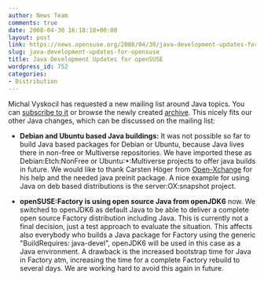 ```yaml
---
author: News Team
comments: true
date: 2008-04-30 16:18:18+00:00
layout: post
link: https://news.opensuse.org/2008/04/30/java-development-updates-for-opensuse/
slug: java-development-updates-for-opensuse
title: Java Development Updates for openSUSE
wordpress_id: 752
categories:
- Distribution
---
```


Michal Vyskocil has requested a new mailing list around Java topics. You can [subscribe to it](mailto:opensuse-java+subscribe@opensuse.org) or browse the newly created [archive](//lists.opensuse.org/opensuse-java/). This nicely fits our other Java changes, which can be discussed on the mailing list:




	
  * **Debian and Ubuntu based Java buildings:** It was not possible so far to build Java based packages for Debian or Ubuntu, because Java lives there in non-free or Multiverse repositories. We have imported these as Debian:Etch:NonFree or Ubuntu:*:Multiverse projects to offer java builds in future. We would like to thank Carsten Höger from [Open-Xchange](//www.open-xchange.com) for his help and the needed java preinit package. A nice example for using Java on deb based distributions is the server:OX:snapshot project.

	
  * **openSUSE:Factory is using open source Java from openJDK6** now. We switched to openJDK6 as default Java to be able to deliver a complete open source Factory distribution including Java. This is currently not a final decision, just a test approach to evaluate the situation. This affects also everybody who builds a Java package for Factory using the generic "BuildRequires: java-devel", openJDK6 will be used in this case as a Java environment. A drawback is the increased bootstrap time for Java in Factory atm, increasing the time for a complete Factory rebuild to several days. We are working hard to avoid this again in future.


